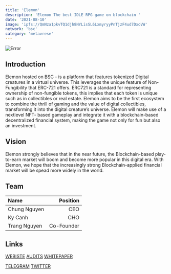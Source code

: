 ```yaml
---
title: 'Elemon'
description: 'Elemon The best IDLE RPG game on blockchain '
date: '2021-08-10'
image: 'ipfs://QmNza1pkvTQ1djh8NYLisSL6LxmyryyPnTjzF4ud7DxoVW'
network: 'bsc'
category: 'metavrese'
---
```


![Error](ipfs://QmX2jBNfXftiv5UyYYenGJfs8FNHnrYRmubBAvrkur3Aer)

## Introduction
Elemon hosted on BSC - is a platform that features tokenized Digital creatures in a virtual universe. This leverages the unique feature of Non-Fungibility that ERC-721 offers. ERC721 is a standard for representing ownership of non-fungible tokens, this implies that each token is unique such as in collectibles or real estate.
Elemon aims to be the first ecosystem to combine the thrill of gaming and the value of digital collectibles, transforming it into the digital creature’s universe. Elemon will make use of a nextlevel NFT- based gameplay and integrate it with a blockchain-based decentralized financial system, making the game not only for fun but also an investment.

## Vision
Elemon strongly believes that in the near future, the Blockchain-based play-to-earn market will boom and become more popular in this digital era.
With Elemon, we hope that the increasingly strong Blockchain-applied financial market will be spead more widely in the world.


## Team

| Name  |  Position |
|:---|---:|
|Chung Nguyen| CEO |
|Ky Canh| CHO |
|Trang Nguyen | Co-Founder | 
## Links

[WEBISTE](https://elemon.io/)
[AUDITS](https://www.certik.com/projects/elemon)
[WHITEPAPER](https://whitepaper.elemon.io/)

[TELEGRAM](https://t.me/ElemonOfficial)
[TWITTER](https://twitter.com/ElemonGame)